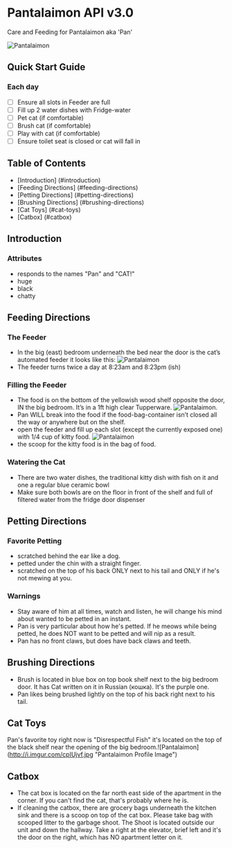 # Pantalaimon API v3.0

Care and Feeding for Pantalaimon aka 'Pan'

![Pantalaimon](http://i.imgur.com/i9igpKf.png "Logo Title Text 1")

## Quick Start Guide

### Each day
 - [ ] Ensure all slots in Feeder are full
 - [ ] Fill up 2 water dishes with Fridge-water
 - [ ] Pet cat (if comfortable)
 - [ ] Brush cat (if comfortable)
 - [ ] Play with cat (if comfortable)
 - [ ] Ensure toilet seat is closed or cat will fall in

## Table of Contents
 * [Introduction] (#introduction)
 * [Feeding Directions] (#feeding-directions)
 * [Petting Directions] (#petting-directions)
 * [Brushing Directions] (#brushing-directions)
 * [Cat Toys] (#cat-toys)
 * [Catbox] (#catbox)

## Introduction

### Attributes
* responds to the names "Pan" and "CAT!"
* huge
* black
* chatty

## Feeding Directions
### The Feeder
* In the big (east) bedroom underneath the bed near the door is the cat’s automated feeder it looks like this: 
![Pantalaimon](http://i.imgur.com/SceQtmF.jpg "Pantalaimon Profile Image")
* The feeder turns twice a day at 8:23am and 8:23pm (ish)

### Filling the Feeder
* The food is on the bottom of the yellowish wood shelf opposite the door, IN the big bedroom. It’s in a 1ft high clear Tupperware. ![Pantalaimon](http://i.imgur.com/TAYkQFS.jpg "Pantalaimon Profile Image").
* Pan WILL break into the food if the food-bag-container isn’t closed all the way or anywhere but on the shelf.
* open the feeder and fill up each slot (except the currently exposed one) with 1/4 cup of kitty food. ![Pantalaimon](http://i.imgur.com/adeb4nO.jpg "Pantalaimon Profile Image")
* the scoop for the kitty food is in the bag of food.


### Watering the Cat
* There are two water dishes, the traditional kitty dish with fish on it and one a regular blue ceramic bowl
* Make sure both bowls are on the floor in front of the shelf and full of filtered water from the fridge door dispenser

## Petting Directions
### Favorite Petting
* scratched behind the ear like a dog.
* petted under the chin with a straight finger.
* scratched on the top of his back ONLY next to his tail and ONLY if he's not mewing at you.
### Warnings
* Stay aware of him at all times, watch and listen, he will change his mind about wanted to be petted in an instant.
* Pan is very particular about how he's petted. If he meows while being petted, he does NOT want to be petted and will nip as a result.
* Pan has no front claws, but does have back claws and teeth.

## Brushing Directions
* Brush is located in blue box on top book shelf next to the big bedroom door. It has Cat written on it in Russian (кошка). It's the purple one.
* Pan likes being brushed lightly on the top of his back right next to his tail.

## Cat Toys

Pan's favorite toy right now is "Disrespectful Fish" it's located on the top of the black shelf near the opening of the big bedroom.![Pantalaimon] (http://i.imgur.com/cpIUjvf.jpg "Pantalaimon Profile Image") 

## Catbox
* The cat box is located on the far north east side of the apartment in the corner.  If you can't find the cat, that's probably where he is.
* If cleaning the catbox, there are grocery bags underneath the kitchen sink and there is a scoop on top of the cat box. Please take bag with scooped litter to the garbage shoot. The Shoot is located outside our unit and down the hallway. Take a right at the elevator, brief left and it's the door on the right, which has NO apartment letter on it.
